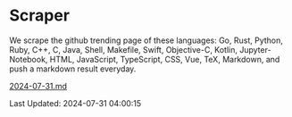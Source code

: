 # Scraper

We scrape the github trending page of these languages: Go, Rust, Python, Ruby, C++, C, Java, Shell, Makefile, Swift, Objective-C, Kotlin, Jupyter-Notebook, HTML, JavaScript, TypeScript, CSS, Vue, TeX, Markdown, and push a markdown result everyday.

[2024-07-31.md](https://github.com/yangwenmai/github-trending-backup/blob/master/2024-07-31.md)

Last Updated: 2024-07-31 04:00:15